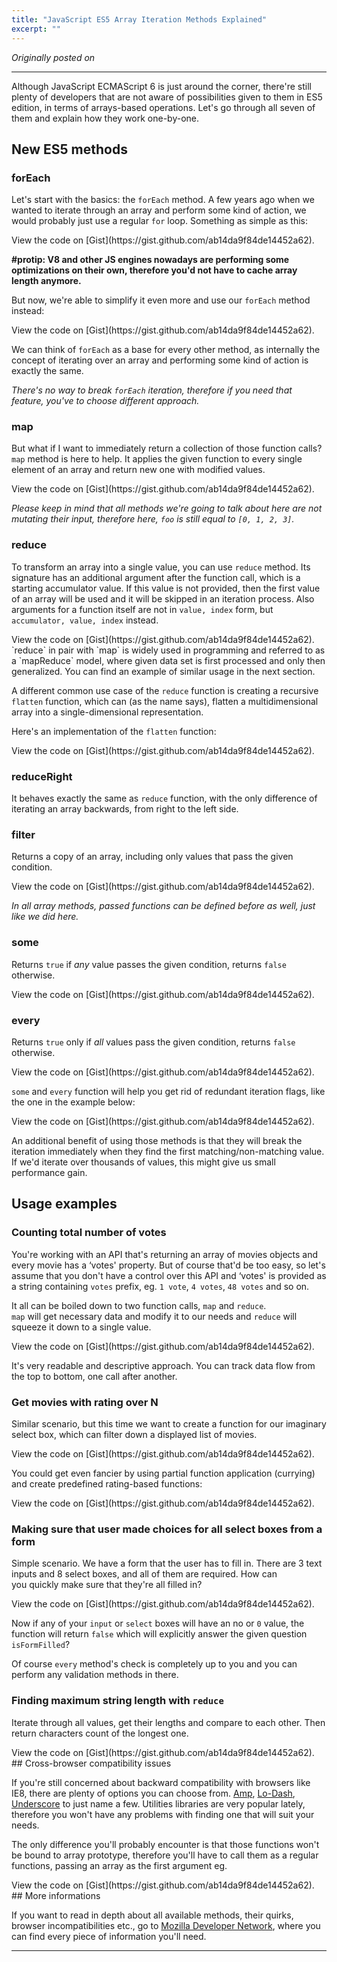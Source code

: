```yaml
---
title: "JavaScript ES5 Array Iteration Methods Explained"
excerpt: ""
---
```


_Originally posted on []()_

---

Although JavaScript ECMAScript 6 is just around the corner, there're still plenty of developers that are not aware of possibilities given to them in ES5 edition, in terms of arrays-based operations. Let's go through all seven of them and explain how they work one-by-one.

## New ES5 methods

### forEach

Let's start with the basics: the `forEach` method. A few years ago when we wanted to iterate through an array and perform some kind of action, we would probably just use a regular `for` loop. Something as simple as this:

<script src="https://gist.github.com/ab14da9f84de14452a62.js?file=for.js"></script><noscript>View the code on [Gist](https://gist.github.com/ab14da9f84de14452a62).</noscript>

**#protip: V8 and other JS engines nowadays are performing some optimizations on their own, therefore you'd not have to cache array length anymore.**

But now, we're able to simplify it even more and use our `forEach` method instead:

<script src="https://gist.github.com/ab14da9f84de14452a62.js?file=foreach.js"></script><noscript>View the code on [Gist](https://gist.github.com/ab14da9f84de14452a62).

</noscript>We can think of `forEach` as a base for every other method, as internally the concept of iterating over an array and performing some kind of action is exactly the same.

*There's no way to break `forEach` iteration, therefore if you need that feature, you've to choose different approach.*

### map

But what if I want to immediately return a collection of those function calls? `map` method is here to help. It applies the given function to every single element of an array and return new one with modified values.

<script src="https://gist.github.com/ab14da9f84de14452a62.js?file=map.js"></script><noscript>View the code on [Gist](https://gist.github.com/ab14da9f84de14452a62).

</noscript>*Please keep in mind that all methods we're going to talk about here are not mutating their input, therefore here, `foo` is still equal to `[0, 1, 2, 3]`.*

### reduce

To transform an array into a single value, you can use `reduce` method. Its signature has an additional argument after the function call, which is a starting accumulator value. If this value is not provided, then the first value of an array will be used and it will be skipped in an iteration process. Also arguments for a function itself are not in `value, index` form, but `accumulator, value, index` instead.

<script src="https://gist.github.com/ab14da9f84de14452a62.js?file=reduce.js"></script><noscript>View the code on [Gist](https://gist.github.com/ab14da9f84de14452a62).
</noscript>
`reduce` in pair with `map` is widely used in programming and referred to as a `mapReduce` model, where given data set is first processed and only then generalized. You can find an example of similar usage in the next section.

A different common use case of the `reduce` function is creating a recursive `flatten` function, which can (as the name says), flatten a multidimensional array into a single-dimensional representation.

Here's an implementation of the `flatten` function:

<script src="https://gist.github.com/ab14da9f84de14452a62.js?file=flatten.js"></script><noscript>View the code on [Gist](https://gist.github.com/ab14da9f84de14452a62).</noscript>

### reduceRight

It behaves exactly the same as `reduce` function, with the only difference of iterating an array backwards, from right to the left side.

### filter

Returns a copy of an array, including only values that pass the given condition.

<script src="https://gist.github.com/ab14da9f84de14452a62.js?file=filter.js"></script><noscript>View the code on [Gist](https://gist.github.com/ab14da9f84de14452a62).</noscript>
*In all array methods, passed functions can be defined before as well, just like we did here.*

### some

Returns `true` if *any* value passes the given condition, returns `false` otherwise.

<script src="https://gist.github.com/ab14da9f84de14452a62.js?file=some.js"></script><noscript>View the code on [Gist](https://gist.github.com/ab14da9f84de14452a62).</noscript>

### every

Returns `true` only if *all* values pass the given condition, returns `false` otherwise.

<script src="https://gist.github.com/ab14da9f84de14452a62.js?file=every.js"></script><noscript>View the code on [Gist](https://gist.github.com/ab14da9f84de14452a62).</noscript>
`some` and `every` function will help you get rid of redundant iteration flags, like the one in the example below:

<script src="https://gist.github.com/ab14da9f84de14452a62.js?file=every-flag.js"></script><noscript>View the code on [Gist](https://gist.github.com/ab14da9f84de14452a62).

</noscript>An additional benefit of using those methods is that they will break the iteration immediately when they find the first matching/non-matching value. If we'd iterate over thousands of values, this might give us small performance gain.


## Usage examples

### Counting total number of votes

You're working with an API that's returning an array of movies objects and every movie has a ‘votes' property. But of course that'd be too easy, so let's assume that you don't have a control over this API and ‘votes' is provided as a string containing `votes` prefix, eg. `1 vote`, `4 votes`, `48 votes` and so on.

It all can be boiled down to two function calls, `map` and `reduce`.  
`map` will get necessary data and modify it to our needs and `reduce` will squeeze it down to a single value.

<script src="https://gist.github.com/ab14da9f84de14452a62.js?file=votes.js"></script><noscript>View the code on [Gist](https://gist.github.com/ab14da9f84de14452a62).

</noscript>It's very readable and descriptive approach. You can track data flow from the top to bottom, one call after another.

### Get movies with rating over N

Similar scenario, but this time we want to create a function for our imaginary select box, which can filter down a displayed list of movies.

<script src="https://gist.github.com/ab14da9f84de14452a62.js?file=movies-rating.js"></script><noscript>View the code on [Gist](https://gist.github.com/ab14da9f84de14452a62).

</noscript>You could get even fancier by using partial function application (currying) and create predefined rating-based functions:

<script src="https://gist.github.com/ab14da9f84de14452a62.js?file=movies-rating-curried.js"></script><noscript>View the code on [Gist](https://gist.github.com/ab14da9f84de14452a62).</noscript>

### Making sure that user made choices for all select boxes from a form

Simple scenario. We have a form that the user has to fill in. There are 3 text inputs and 8 select boxes, and all of them are required. How can you quickly make sure that they're all filled in?

<script src="https://gist.github.com/ab14da9f84de14452a62.js?file=validation.js"></script><noscript>View the code on [Gist](https://gist.github.com/ab14da9f84de14452a62).

</noscript>Now if any of your `input` or `select` boxes will have an no or `0` value, the function will return `false` which will explicitly answer the given question `isFormFilled`?

Of course `every` method's check is completely up to you and you can perform any validation methods in there.

### Finding maximum string length with `reduce`

Iterate through all values, get their lengths and compare to each other. Then return characters count of the longest one.

<script src="https://gist.github.com/ab14da9f84de14452a62.js?file=longest-word.js"></script><noscript>View the code on [Gist](https://gist.github.com/ab14da9f84de14452a62).

</noscript>
## Cross-browser compatibility issues

If you're still concerned about backward compatibility with browsers like IE8, there are plenty of options you can choose from. [Amp](http://amp.ampersandjs.com/), [Lo-Dash](http://lodash.com/), [Underscore](http://underscorejs.org/) to just name a few. Utilities libraries are very popular lately, therefore you won't have any problems with finding one that will suit your needs.

The only difference you'll probably encounter is that those functions won't be bound to array prototype, therefore you'll have to call them as a regular functions, passing an array as the first argument eg.

<script src="https://gist.github.com/ab14da9f84de14452a62.js?file=utils.js"></script><noscript>View the code on [Gist](https://gist.github.com/ab14da9f84de14452a62).

</noscript>
## More informations

If you want to read in depth about all available methods, their quirks, browser incompatibilities etc., go to [Mozilla Developer Network](https://developer.mozilla.org/en-US/docs/Web/JavaScript/Reference/Global_Objects/Array), where you can find every piece of information you'll need.

---
